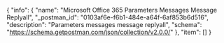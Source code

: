 {
  "info": {
    "name": "Microsoft Office 365 Parameters Messages Message Replyall",
    "_postman_id": "0103af6e-f6b1-484e-a64f-6af853b6d516",
    "description": "Parameters messages message  replyall",
    "schema": "https://schema.getpostman.com/json/collection/v2.0.0/"
  },
  "item": []
}